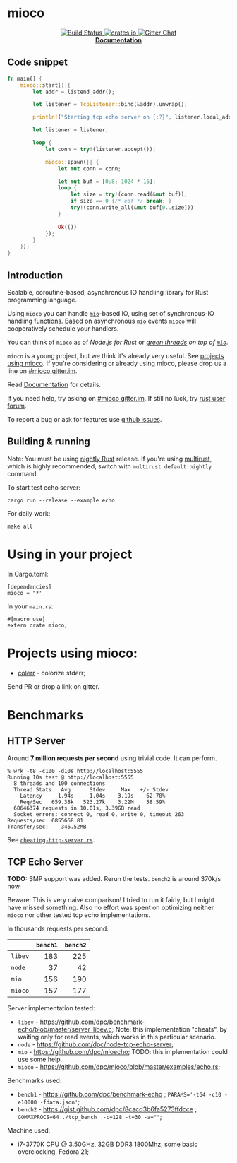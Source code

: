 # mioco

<p align="center">
  <a href="https://travis-ci.org/dpc/mioco">
      <img src="https://img.shields.io/travis/dpc/mioco/master.svg?style=flat-square" alt="Build Status">
  </a>
  <a href="https://crates.io/crates/mioco">
      <img src="http://meritbadge.herokuapp.com/mioco?style=flat-square" alt="crates.io">
  </a>
  <a href="https://gitter.im/dpc/mioco">
      <img src="https://img.shields.io/badge/GITTER-join%20chat-green.svg?style=flat-square" alt="Gitter Chat">
  </a>
  <br>
  <strong><a href="//dpc.github.io/mioco/">Documentation</a></strong>
</p>


## Code snippet

``` rust
fn main() {
    mioco::start(||{
        let addr = listend_addr();

        let listener = TcpListener::bind(&addr).unwrap();

        println!("Starting tcp echo server on {:?}", listener.local_addr().unwrap());

        let listener = listener;

        loop {
            let conn = try!(listener.accept());

            mioco::spawn(|| {
                let mut conn = conn;

                let mut buf = [0u8; 1024 * 16];
                loop {
                    let size = try!(conn.read(&mut buf));
                    if size == 0 {/* eof */ break; }
                    try!(conn.write_all(&mut buf[0..size]))
                }

                Ok(())
            });
        }
    });
}
```

## Introduction

Scalable, coroutine-based, asynchronous IO handling library for Rust programming language.

Using `mioco` you can handle [`mio`][mio]-based IO, using set of synchronous-IO
handling functions. Based on asynchronous [`mio`][mio] events `mioco` will
cooperatively schedule your handlers.

You can think of `mioco` as of *Node.js for Rust* or *[green threads][green threads] on top of [`mio`][mio]*.

`mioco` is a young project, but we think it's already very useful. See
[projects using mioco](https://github.com/dpc/mioco/wiki/Resources#projects-using-mioco). If
you're considering or already using mioco, please drop us a line on [#mioco gitter.im][mioco gitter].

Read [Documentation](//dpc.github.io/mioco/) for details.

If you need help, try asking on [#mioco gitter.im][mioco gitter]. If still no
luck, try [rust user forum][rust user forum].

To report a bug or ask for features use [github issues][issues].

[rust]: http://rust-lang.org
[mio]: //github.com/carllerche/mio
[colerr]: //github.com/dpc/colerr
[mioco gitter]: https://gitter.im/dpc/mioco
[rust user forum]: https://users.rust-lang.org/
[issues]: //github.com/dpc/mioco/issues
[green threads]: https://en.wikipedia.org/wiki/Green_threads

## Building & running

Note: You must be using [nightly Rust][nightly rust] release. If you're using
[multirust][multirust], which is highly recommended, switch with `multirust default
nightly` command.

To start test echo server:

    cargo run --release --example echo

For daily work:

    make all

[nightly rust]: https://doc.rust-lang.org/book/nightly-rust.html
[multirust]: https://github.com/brson/multirust

# Using in your project

In Cargo.toml:

```
[dependencies]
mioco = "*'
```

In your `main.rs`:

```
#[macro_use]
extern crate mioco;
```

# Projects using mioco:

* [colerr][colerr] - colorize stderr;

Send PR or drop a link on gitter.

# Benchmarks

## HTTP Server

Around **7 million requests per second** using trivial code. It can perform.

```
% wrk -t8 -c100 -d10s http://localhost:5555
Running 10s test @ http://localhost:5555
  8 threads and 100 connections
  Thread Stats   Avg      Stdev     Max   +/- Stdev
    Latency     1.94s     1.04s    3.19s    62.78%
    Req/Sec   659.38k   523.27k    3.22M    58.59%
  68646374 requests in 10.01s, 3.39GB read
  Socket errors: connect 0, read 0, write 0, timeout 263
Requests/sec: 6855668.81
Transfer/sec:    346.52MB
```

See [`cheating-http-server.rs`](/examples/cheating-http-server.rs).

## TCP Echo Server

**TODO:** SMP support was added. Rerun the tests. `bench2` is around 370k/s now.

Beware: This is very naive comparison! I tried to run it fairly,
but I might have missed something. Also no effort was spent on optimizing
neither `mioco` nor other tested tcp echo implementations.

In thousands requests per second:

|         | `bench1` | `bench2` |
|:--------|---------:|---------:|
| `libev` | 183      | 225      |
| `node`  | 37       | 42       |
| `mio`   | 156      | 190      |
| `mioco` | 157      | 177      |


Server implementation tested:

* `libev` - https://github.com/dpc/benchmark-echo/blob/master/server_libev.c;
   Note: this implementation "cheats", by waiting only for read events, which works
   in this particular scenario.
* `node` - https://github.com/dpc/node-tcp-echo-server;
* `mio` - https://github.com/dpc/mioecho; TODO: this implementation could use some help.
* `mioco` - https://github.com/dpc/mioco/blob/master/examples/echo.rs;

Benchmarks used:

* `bench1` - https://github.com/dpc/benchmark-echo ; `PARAMS='-t64 -c10 -e10000 -fdata.json'`;
* `bench2` - https://gist.github.com/dpc/8cacd3b6fa5273ffdcce ; `GOMAXPROCS=64 ./tcp_bench  -c=128 -t=30 -a=""`;

Machine used:

* i7-3770K CPU @ 3.50GHz, 32GB DDR3 1800Mhz, some basic overclocking, Fedora 21;
